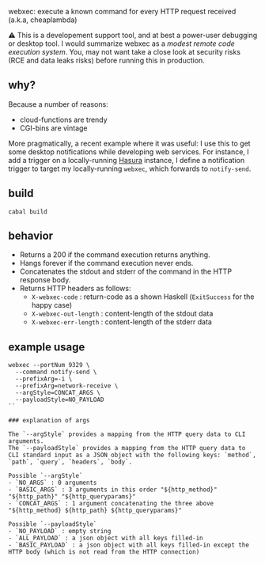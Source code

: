webxec: execute a known command for every HTTP request received (a.k.a, cheaplambda)

:warning: This is a developement support tool, and at best a power-user
debugging or desktop tool. I would summarize webxec as a _modest remote code
execution system_.
You, may not want take a close look at security risks (RCE and data leaks
risks) before running this in production.

## why?

Because a number of reasons:
- cloud-functions are trendy
- CGI-bins are vintage

More pragmatically, a recent example where it was useful: I use this to get
some desktop notifications while developing web services.  For instance, I add
a trigger on a locally-running [Hasura](https://hasura.io/) instance, I define
a notification trigger to target my locally-running `webxec`, which forwards to
`notify-send`.

## build

```
cabal build
```

## behavior

- Returns a 200 if the command execution returns anything.
- Hangs forever if the command execution never ends.
- Concatenates the stdout and stderr of the command in the HTTP response body.
- Returns HTTP headers as follows:
  - `X-webxec-code` : return-code as a shown Haskell (`ExitSuccess` for the happy case)
  - `X-webxec-out-length` : content-length of the stdout data
  - `X-webxec-err-length` : content-length of the stderr data


## example usage

```
webxec --portNum 9329 \
  --command notify-send \
  --prefixArg=-i \
  --prefixArg=network-receive \
  --argStyle=CONCAT_ARGS \
  --payloadStyle=NO_PAYLOAD
``

### explanation of args

The `--argStyle` provides a mapping from the HTTP query data to CLI arguments.
The `--payloadStyle` provides a mapping from the HTTP query data to CLI standard input as a JSON object with the following keys: `method`, `path`, `query`, `headers`, `body`.

Possible `--argStyle`
- `NO_ARGS` : 0 arguments
- `BASIC_ARGS` : 3 arguments in this order "${http_method}" "${http_path}" "${http_queryparams}"
- `CONCAT_ARGS` : 1 argument concatenating the three above "${http_method} ${http_path} ${http_queryparams}"

Possible `--payloadStyle`
- `NO_PAYLOAD` : empty string
- `ALL_PAYLOAD` : a json object with all keys filled-in
- `BASIC_PAYLOAD` : a json object with all keys filled-in except the HTTP body (which is not read from the HTTP connection)
